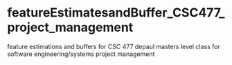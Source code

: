# featureEstimatesandBuffer_CSC477_project_management
feature estimations and buffers for CSC 477 depaul masters level class for software engineering/systems project management
